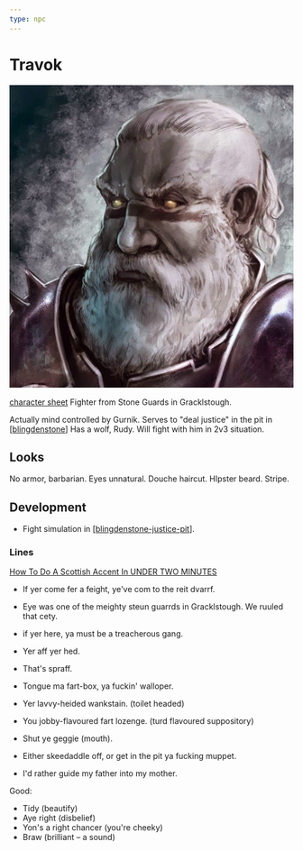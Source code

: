 ```yaml
---
type: npc
---
```


# Travok
![](travok.png)

[character sheet](https://www.dndbeyond.com/profile/sszynrae/characters/5502588)
Fighter from Stone Guards in Gracklstough.

Actually mind controlled by Gurnik. Serves to "deal justice" in the pit in [[blingdenstone]]
Has a wolf, Rudy. Will fight with him in 2v3 situation.

## Looks
No armor, barbarian. Eyes unnatural. Douche haircut. HIpster beard. Stripe.

## Development
- Fight simulation in [[blingdenstone-justice-pit]].

### Lines
[How To Do A Scottish Accent In UNDER TWO MINUTES](https://www.youtube.com/watch?v=UUyY8QbMuOo)

- If yer come fer a feight, ye've com to the reit dvarrf.
- Eye was one of the meighty steun guarrds in Gracklstough. We ruuled that cety.
- if yer here, ya must be a treacherous gang.
- Yer aff yer hed.

- That's spraff.

- Tongue ma fart-box, ya fuckin' walloper.
- Yer lavvy-heided wankstain. (toilet headed)
- You jobby-flavoured fart lozenge. (turd flavoured suppository)
- Shut ye geggie (mouth).

- Either skeedaddle off, or get in the pit ya fucking muppet.
- I'd rather guide my father into my mother.

Good:
- Tidy (beautify)
- Aye right (disbelief)
- Yon's a right chancer (you're cheeky)
- Braw (brilliant – a sound)

[//begin]: # "Autogenerated link references for markdown compatibility"
[blingdenstone]: ../underdark/blingdenstone "Blingdenstone"
[blingdenstone-justice-pit]: ../underdark/blingdenstone-justice-pit "Pit of Justice"
[//end]: # "Autogenerated link references"
